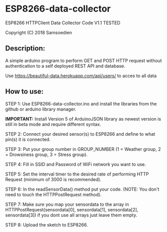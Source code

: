 # ESP8266-data-collector

ESP8266 HTTPClient Data Collector Code V1.1 TESTED

Copyright (C) 2018 Samsoedien

## Description:

A simple arduino program to perform GET and POST HTTP request without authentication to a self deployed REST API and database.

Use https://beautiful-data.herokuapp.com/api/users/ to acces to all data

## How to use:

STEP 1: Use ESP8266-data-collector.ino and install the libraries from the github or arduino library manager.

**IMPORTANT:** Install Version 5 of ArduinoJSON library as newest version is still in beta mode and require different syntax.

STEP 2: Connect your desired sensor(s) to ESP8266 and define to what pin(s) it is connected.

STEP 3: Put your group number in GROUP_NUMBER (1 = Weather group, 2 = Drowsiness group, 3 = Stress group).

STEP 4: Fill in SSID and Password of WiFi network you want to use.

STEP 5: Set the interval timer to the desired rate of performing HTTP Request (minimum of 3000 is recommended).

STEP 6: In the readSensorData() method put your code. (NOTE: You don't need to touch the HTTPPostRequest method).

STEP 7: Make sure you map your sensordata to the array in HTTPPostRequest(sensordata[0], sensordata[1], sensordata[2], sensordata[3]) if you dont use all arrays just leave them empty.

STEP 8: Upload the sketch to ESP8266.
